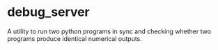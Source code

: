 # debug_server
A utility to run two python programs in sync and checking whether two programs produce identical numerical outputs.
